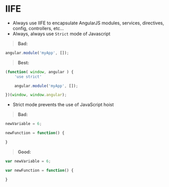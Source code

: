 # IIFE

* Always use IIFE to encapsulate AngularJS modules, services, directives, config, controllers, etc...
* Always, always use `Strict` mode of Javascript

> **Bad:**

```js
angular.module('myApp', []);
```

> **Best:**

```js
(function( window, angular ) {
    'use strict'

    angular.module('myApp', []);

})(window, window.angular);
```

* Strict mode prevents the use of JavaScript hoist

> **Bad:**

```js
newVariable = 6;

newFunction = function() {

}
```

> **Good:**

```js
var newVariable = 6;

var newFunction = function() {

}
```



